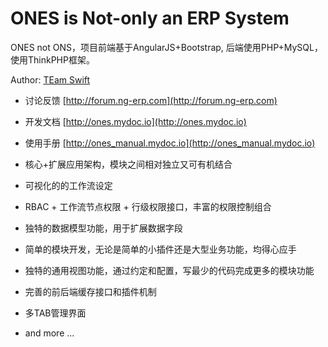 # ONES is Not-only an ERP System

ONES not ONS，项目前端基于AngularJS+Bootstrap, 后端使用PHP+MySQL，使用ThinkPHP框架。

Author: [TEam Swift](https://ng-erp.com)


* 讨论反馈 [http://forum.ng-erp.com](http://forum.ng-erp.com)
* 开发文档 [http://ones.mydoc.io](http://ones.mydoc.io)
* 使用手册 [http://ones_manual.mydoc.io](http://ones_manual.mydoc.io)


* 核心+扩展应用架构，模块之间相对独立又可有机结合
* 可视化的的工作流设定
* RBAC + 工作流节点权限 + 行级权限接口，丰富的权限控制组合
* 独特的数据模型功能，用于扩展数据字段
* 简单的模块开发，无论是简单的小插件还是大型业务功能，均得心应手
* 独特的通用视图功能，通过约定和配置，写最少的代码完成更多的模块功能
* 完善的前后端缓存接口和插件机制
* 多TAB管理界面
* and more ...